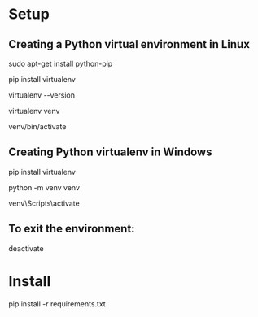 # Setup
## Creating a Python virtual environment in Linux
sudo apt-get install python-pip

pip install virtualenv

virtualenv --version

virtualenv venv

venv/bin/activate

## Creating Python virtualenv in Windows
pip install virtualenv 

python -m venv venv

venv\Scripts\activate

## To exit the environment:
deactivate


# Install
pip install -r requirements.txt